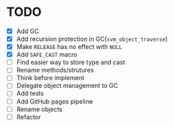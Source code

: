 # TODO

- [x] Add GC
- [x] Add recursion protection in GC(`svm_object_traverse`)
- [x] Make `RELEASE` has no effect with `NULL`
- [x] Add `SAFE_CAST` macro
- [ ] Find easier way to store type and cast
- [ ] Rename methods/strutures
- [ ] Think before implement
- [ ] Delegate object management to GC
- [ ] Add tests
- [ ] Add GitHub pages pipeline
- [ ] Rename objects
- [ ] Refactor

